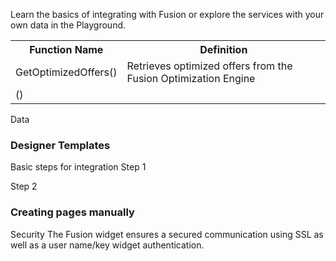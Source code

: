 Learn the basics of integrating with Fusion or explore the services with your own data in the Playground.

<table style="width:100%">
  <tr>
    <th>Function Name</th>
    <th>Definition</th>     
  </tr>
  <tr>
    <td>GetOptimizedOffers()</td>
    <td>Retrieves optimized offers from the Fusion Optimization Engine</td>     
  </tr> 
    <tr>
    <td>()</td>
    <td></td>     
  </tr> 

</table>

Data 
### Designer Templates
Basic steps for integration
Step 1

Step 2 

### Creating pages manually
Security 
The Fusion widget ensures a secured communication using SSL as well as a user name/key widget authentication.
